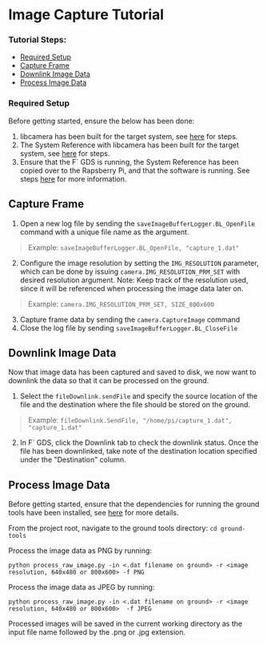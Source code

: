 # Image Capture Tutorial

### Tutorial Steps:
- [Required Setup](#required-setup)
- [Capture Frame](#capture-frame)
- [Downlink Image Data](#downlink-image-data)
- [Process Image Data](#process-image-data)

### Required Setup
Before getting started, ensure the below has been done:
1. libcamera has been built for the target system, see [here](../../../README.md#setup-libcamera) for steps.
2. The System Reference with libcamera has been built for the target system, see [here](building-system-ref-with-libcamera.md) for steps.
3. Ensure that the F´ GDS is running, the System Reference has been copied over to the Rapsberry Pi, and that the software is running. See steps [here](../../../README.md#upload-to-the-raspberry-pi) for more information.

## Capture Frame
1. Open a new log file by sending the `saveImageBufferLogger.BL_OpenFile` command with a unique file name as the argument. 
> Example: `saveImageBufferLogger.BL_OpenFile, "capture_1.dat"`
2. Configure the image resolution by setting the `IMG_RESOLUTION` parameter, which can be done by issuing `camera.IMG_RESOLUTION_PRM_SET` with desired resolution argument. Note: Keep track of the resolution used, since it will be referenced when processing the image data later on.
> Example: `camera.IMG_RESOLUTION_PRM_SET, SIZE_800x600`
3. Capture frame data by sending the `camera.CaptureImage` command
4. Close the log file by sending `saveImageBufferLogger.BL_CloseFile`

## Downlink Image Data
Now that image data has been captured and saved to disk, we now want to downlink the data so that it can be processed on the ground.
1. Select the `fileDownlink.sendFile` and specify the source location of the file and the destination where the file should be stored on the ground.
> Example: `fileDownlink.SendFile, "/home/pi/capture_1.dat", "capture_1.dat"`
2. In F´ GDS, click the Downlink tab to check the downlink status. Once the file has been downlinked, take note of the destination location specified under the "Destination" column.

## Process Image Data
Before getting started, ensure that the dependencies for running the ground tools have been installed, see [here](../../../ground-tools/README.md) for more details.

From the project root, navigate to the ground tools directory: `cd ground-tools`

Process the image data as PNG by running:
```
python process_raw_image.py -in <.dat filename on ground> -r <image resolution, 640x480 or 800x600> -f PNG
```

Process the image data as JPEG by running:
```
python process_raw_image.py -in <.dat filename on ground> -r <image resolution, 640x480 or 800x600>  -f JPEG
```

Processed images will be saved in the current working directory as the input file name followed by the .png or .jpg extension.






